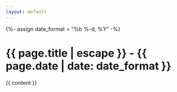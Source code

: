 ```yaml
---
layout: default
---
```

{%- assign date_format = "%b %-d, %Y" -%}

<h1> {{ page.title | escape }} - {{ page.date | date: date_format }} </h1>

{{ content }}

<!-- <h2> <a href="../..">Back</a> </h2> -->